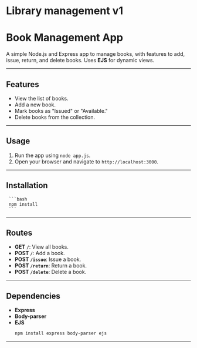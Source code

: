 # Library management v1
# Book Management App

A simple Node.js and Express app to manage books, with features to add, issue, return, and delete books. Uses **EJS** for dynamic views.

---

## Features
- View the list of books.
- Add a new book.
- Mark books as "Issued" or "Available."
- Delete books from the collection.

---

## Usage
1. Run the app using `node app.js`.
2. Open your browser and navigate to `http://localhost:3000`.

---

## Installation
     ```bash
     npm install 
     ```

---

## Routes
- **GET `/`**: View all books.
- **POST `/`**: Add a book.
- **POST `/issue`**: Issue a book.
- **POST `/return`**: Return a book.
- **POST `/delete`**: Delete a book.

---

## Dependencies
- **Express**
- **Body-parser**
- **EJS**
     ```bash
     npm install express body-parser ejs
     ```

---
     
     

